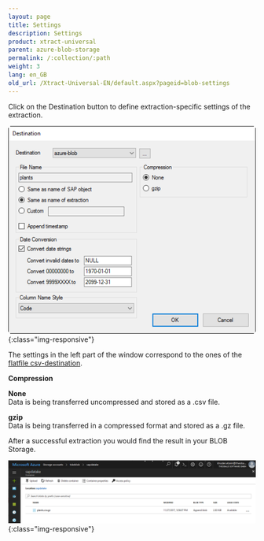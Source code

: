 ```yaml
---
layout: page
title: Settings
description: Settings
product: xtract-universal
parent: azure-blob-storage
permalink: /:collection/:path
weight: 3
lang: en_GB
old_url: /Xtract-Universal-EN/default.aspx?pageid=blob-settings
---
```


Click on the Destination button to define extraction-specific settings of the extraction.

![xu-azure-blob-con-03](/img/content/xu-azure-blob-con-03.png){:class="img-responsive"}

The settings in the left part of the window correspond to the ones of the [flatfile csv-destination](../csv-flat-file/csv-destination-settings).

**Compression**

**None**<br>
Data is being transferred uncompressed and stored as a .csv file.

**gzip**<br>
Data is being transferred in a compressed format and stored as a .gz file.  

After a successful extraction you would find the result in your BLOB Storage.

![azure-blob-file-gz](/img/content/azure-blob-file-gz.png){:class="img-responsive"}
